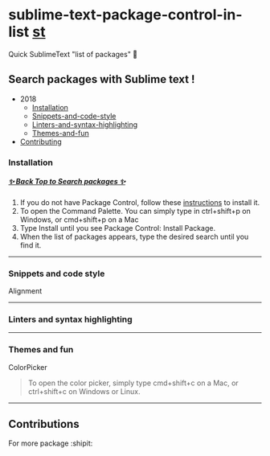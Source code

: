 # sublime-text-package-control-in-list [st](https://avatars1.githubusercontent.com/u/684879?s=200&v=4 "Logost")

Quick SublimeText "list of packages" 🎉

## Search packages with Sublime text !

* 2018
  * [Installation](#installation)
  * [Snippets-and-code-style](#snippets-and-code-style)
  * [Linters-and-syntax-highlighting](#linters-and-syntax-highlighting)
  * [Themes-and-fun](#themes-and-fun)
 * [Contributing](#Contributions)

### Installation

#####  [✨ Back Top to Search packages ✨](https://github.com/airqz/st-package-control-in-list#sublime-text-package-control-in-list)

1. If you do not have Package Control, follow these [instructions](https://packagecontrol.io/installation) to install it.
2. To open the Command Palette. You can simply type in ctrl+shift+p on Windows, or cmd+shift+p on a Mac 
3. Type Install until you see Package Control: Install Package.
4. When the list of packages appears, type the desired search until you find it.

***

### Snippets and code style

Alignment

***

### Linters and syntax highlighting

***

### Themes and fun

ColorPicker 
> To open the color picker, simply type cmd+shift+c on a Mac, or ctrl+shift+c on Windows or Linux.

***

## Contributions

For more package :shipit:  


